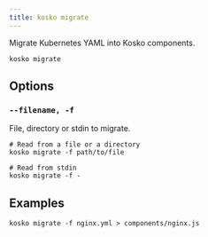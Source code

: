```yaml
---
title: kosko migrate
---
```


Migrate Kubernetes YAML into Kosko components.

```shell
kosko migrate
```

## Options

### `--filename, -f`

File, directory or stdin to migrate.

```shell
# Read from a file or a directory
kosko migrate -f path/to/file

# Read from stdin
kosko migrate -f -
```

## Examples

```shell
kosko migrate -f nginx.yml > components/nginx.js
```
